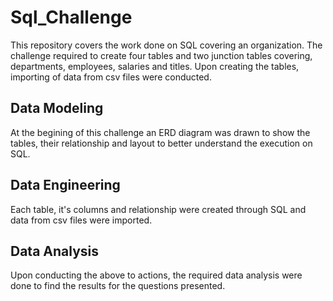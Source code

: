 # Sql_Challenge
This repository covers the work done on SQL covering an organization. 
The challenge required to create four tables and two junction tables covering, departments, employees, salaries and titles. Upon creating the tables, importing of data from csv files were conducted.

## Data Modeling
At the begining of this challenge an ERD diagram was drawn to show the tables, their relationship and layout to better understand the execution on SQL.

## Data Engineering
Each table, it's columns and relationship were created through SQL and data from csv files were imported.

## Data Analysis
Upon conducting the above to actions, the required data analysis were done to find the results for the questions presented.
